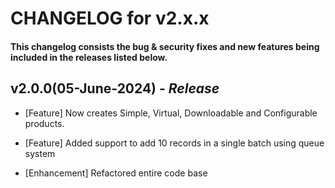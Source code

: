 # CHANGELOG for v2.x.x

#### This changelog consists the bug & security fixes and new features being included in the releases listed below.

## **v2.0.0(05-June-2024)** - *Release*

* [Feature] Now creates Simple, Virtual, Downloadable and Configurable products.

* [Feature] Added support to add 10 records in a single batch using queue system

* [Enhancement] Refactored entire code base
